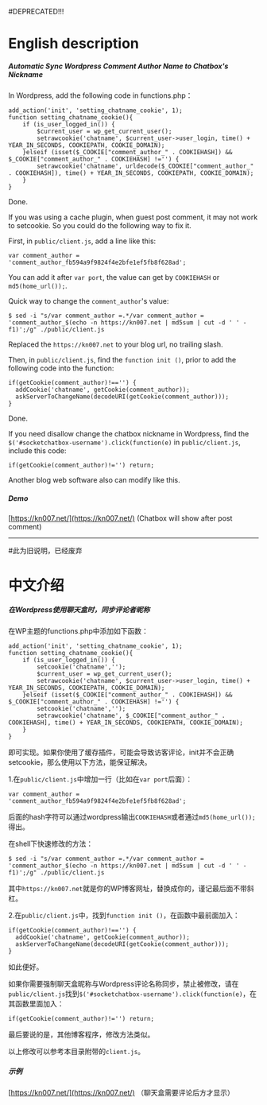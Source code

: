#DEPRECATED!!!


# English description



##### Automatic Sync Wordpress Comment Author Name to Chatbox's Nickname

In Wordpress, add the following code in functions.php：
```
add_action('init', 'setting_chatname_cookie', 1);
function setting_chatname_cookie(){
	if (is_user_logged_in()) {
		$current_user = wp_get_current_user();
		setrawcookie('chatname', $current_user->user_login, time() + YEAR_IN_SECONDS, COOKIEPATH, COOKIE_DOMAIN);
	}elseif (isset($_COOKIE["comment_author_" . COOKIEHASH]) && $_COOKIE["comment_author_" . COOKIEHASH] !='') {
		setrawcookie('chatname', urldecode($_COOKIE["comment_author_" . COOKIEHASH]), time() + YEAR_IN_SECONDS, COOKIEPATH, COOKIE_DOMAIN);
	}
}
```
Done. 

If you was using a cache plugin, when guest post comment, it may not work to setcookie. So you could do the following way to fix it.

First, in `public/client.js`, add a line like this:
```
var comment_author = 'comment_author_fb594a9f9824f4e2bfe1ef5fb8f628ad';
```
You can add it after `var port`, the value can get by `COOKIEHASH` or `md5(home_url());`.

Quick way to change the `comment_author`'s value:
```
$ sed -i "s/var comment_author =.*/var comment_author = 'comment_author_$(echo -n https://kn007.net | md5sum | cut -d ' ' -f1)';/g" ./public/client.js
```
Replaced the `https://kn007.net` to your blog url, no trailing slash.

Then, in `public/client.js`, find the `function init ()`, prior to add the following code into the function:
```
if(getCookie(comment_author)!=='') {
  addCookie('chatname', getCookie(comment_author));
  askServerToChangeName(decodeURI(getCookie(comment_author)));
}
```
Done.

If you need disallow change the chatbox nickname in Wordpress, find the `$('#socketchatbox-username').click(function(e)` in `public/client.js`, include this code:
```
if(getCookie(comment_author)!='') return;
```

Another blog web software also can modify like this.


##### Demo

[https://kn007.net/](https://kn007.net/) (Chatbox will show after post comment)




-----------------------------------------------------------
#此为旧说明，已经废弃

# 中文介绍



##### 在Wordpress使用聊天盒时，同步评论者昵称

在WP主题的functions.php中添加如下函数：
```
add_action('init', 'setting_chatname_cookie', 1);
function setting_chatname_cookie(){
	if (is_user_logged_in()) {
		setcookie('chatname','');
		$current_user = wp_get_current_user();
		setrawcookie('chatname', $current_user->user_login, time() + YEAR_IN_SECONDS, COOKIEPATH, COOKIE_DOMAIN);
	}elseif (isset($_COOKIE["comment_author_" . COOKIEHASH]) && $_COOKIE["comment_author_" . COOKIEHASH] !='') {
		setcookie('chatname','');
		setrawcookie('chatname', $_COOKIE["comment_author_" . COOKIEHASH], time() + YEAR_IN_SECONDS, COOKIEPATH, COOKIE_DOMAIN);
	}
}
```
即可实现。如果你使用了缓存插件，可能会导致访客评论，init并不会正确setcookie，那么使用以下方法，能保证解决。

1.在`public/client.js`中增加一行（比如在`var port`后面）：
```
var comment_author = 'comment_author_fb594a9f9824f4e2bfe1ef5fb8f628ad';
```
后面的hash字符可以通过wordpress输出`COOKIEHASH`或者通过`md5(home_url());`得出。

在shell下快速修改的方法：
```
$ sed -i "s/var comment_author =.*/var comment_author = 'comment_author_$(echo -n https://kn007.net | md5sum | cut -d ' ' -f1)';/g" ./public/client.js
```
其中`https://kn007.net`就是你的WP博客网址，替换成你的，谨记最后面不带斜杠。

2.在`public/client.js`中，找到`function init ()`，在函数中最前面加入：
```
if(getCookie(comment_author)!=='') {
  addCookie('chatname', getCookie(comment_author));
  askServerToChangeName(decodeURI(getCookie(comment_author)));
}
```
如此便好。

如果你需要强制聊天盒昵称与Wordpress评论名称同步，禁止被修改，请在`public/client.js`找到`$('#socketchatbox-username').click(function(e)`，在其函数里面加入：
```
if(getCookie(comment_author)!='') return;
```

最后要说的是，其他博客程序，修改方法类似。

以上修改可以参考本目录附带的`client.js`。


##### 示例

[https://kn007.net/](https://kn007.net/) （聊天盒需要评论后方才显示）

